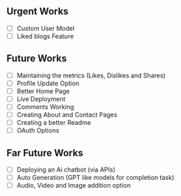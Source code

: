 ## Urgent Works
- [ ] Custom User Model
- [ ] Liked blogs Feature

## Future Works
- [ ] Maintaining the metrics (Likes, Dislikes and Shares)
- [ ] Profile Update Option
- [ ] Better Home Page
- [ ] Live Deployment
- [ ] Comments Working
- [ ] Creating About and Contact Pages
- [ ] Creating a better Readme
- [ ] OAuth Options

## Far Future Works
- [ ] Deploying an Ai chatbot (via APIs)
- [ ] Auto Generation (GPT like models for completion task)
- [ ] Audio, Video and Image addition option
